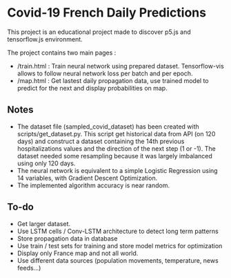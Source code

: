 # Covid-19 French Daily Predictions

This project is an educational project made to discover p5.js and tensorflow.js environment.

The project contains two main pages :

* /train.html : Train neural network using prepared dataset. Tensorflow-vis allows to follow neural network loss per batch and per epoch.
* /map.html : Get lastest daily propagation data, use trained model to predict for the next and display probabilities on map.

## Notes

* The dataset file (sampled_covid_dataset) has been created with scripts/get_dataset.py. This script get historical data from API (on 120 days) and construct a dataset containing the 14th previous hospitalizations values and the direction of the next step (1 or -1). The dataset needed some resampling because it was largely imbalanced using only 120 days.
* The neural network is equivalent to a simple Logistic Regression using 14 variables, with Gradient Descent Optimization.
* The implemented algorithm accuracy is near random.

## To-do

* Get larger dataset.
* Use LSTM cells / Conv-LSTM architecture to detect long term patterns
* Store propagation data in database
* Use train / test sets for training and store model metrics for optimization
* Display only France map and not all world.
* Use different data sources (population movements, temperature, news feeds...)